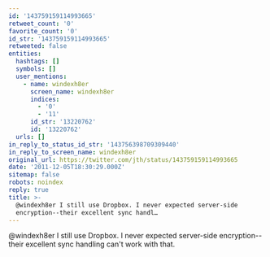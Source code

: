 ```yaml
---
id: '143759159114993665'
retweet_count: '0'
favorite_count: '0'
id_str: '143759159114993665'
retweeted: false
entities:
  hashtags: []
  symbols: []
  user_mentions:
    - name: windexh8er
      screen_name: windexh8er
      indices:
        - '0'
        - '11'
      id_str: '13220762'
      id: '13220762'
  urls: []
in_reply_to_status_id_str: '143756398709309440'
in_reply_to_screen_name: windexh8er
original_url: https://twitter.com/jth/status/143759159114993665
date: '2011-12-05T18:30:29.000Z'
sitemap: false
robots: noindex
reply: true
title: >-
  @windexh8er I still use Dropbox. I never expected server-side
  encryption--their excellent sync handl…
---
```


@windexh8er I still use Dropbox. I never expected server-side encryption--their excellent sync handling can't work with that.